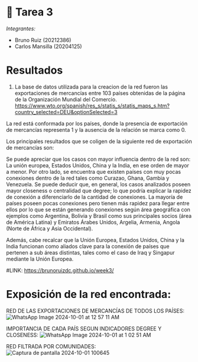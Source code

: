 # 🧮 Tarea 3

*Integrantes:*
- Bruno Ruiz (20212386)
- Carlos Mansilla (20204125)

# Resultados
1. La base de datos utilizada para la creacion de la red fueron las exportaciones de mercancías entre 103 países obtenidas de la página de la Organización Mundial del Comercio.
https://www.wto.org/spanish/res_s/statis_s/statis_maps_s.htm?country_selected=DEU&optionSelected=3

La red está conformada por los países, donde la presencia de exportación de mercancías representa 1 y la ausencia de la relación se marca como 0.

Los principales resultados que se coligen de la siguiente red de exportación de mercancías son: 

Se puede apreciar que los casos con mayor influencia dentro de la red son: La unión europea, Estados Unidos, China y la India, en ese orden de mayor a menor. Por otro lado, se encuentra que existen países con muy pocas conexiones dentro de la red tales como Curazao, Ghana, Gambia y Venezuela. Se puede deducir que, en general, los casos analizados poseen mayor closeness o centralidad que degree; lo que podría explicar la rapidez de conexión a diferenciarlo de la cantidad de conexiones. La mayoría de países poseen pocas conexiones pero tienen más rapidez para llegar entre ellos por lo que se están generando conexiones según área geográfica con ejemplos como Argentina, Bolivia y Brasil como sus principales socios (área de América Latina) y Emiratos Árabes Unidos, Argelia, Armenia, Angola (Norte de África y Asia Occidental).

Además, cabe recalcar que la Unión Europea, Estados Unidos, China y la India funcionan como aliados clave para la conexión de países que pertenen a sub áreas distintas, tales como el caso de Iraq y Singapur mediante la Unión Europea.

#LINK: https://brunoruizdc.github.io/week3/

# Exposición de la red encontrada:

RED DE LAS EXPORTACIONES DE MERCANCÍAS DE TODOS LOS PAÍSES:
![WhatsApp Image 2024-10-01 at 12 57 11 AM](https://github.com/user-attachments/assets/173f545d-7a0d-45e3-a1f1-69641a8f3bd1)

IMPORTANCIA DE CADA PAÍS SEGUN INDICADORES DEGREE Y CLOSENESS:
![WhatsApp Image 2024-10-01 at 1 02 51 AM](https://github.com/user-attachments/assets/322cffe5-aee3-467f-a857-f72c2174ee31)

RED FILTRADA POR COMUNIDADES:
![Captura de pantalla 2024-10-01 100645](https://github.com/user-attachments/assets/83852698-d405-4854-8dfe-e241fc2afc4a)

